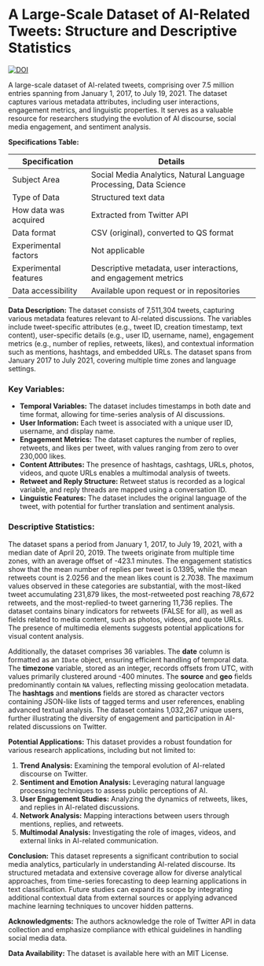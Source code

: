 # A Large-Scale Dataset of AI-Related Tweets: Structure and Descriptive Statistics

[![DOI](https://zenodo.org/badge/DOI/10.5281/zenodo.14811862.svg)](https://doi.org/10.5281/zenodo.14811862)


A large-scale dataset of AI-related tweets, comprising over 7.5 million entries spanning from January 1, 2017, to July 19, 2021. The dataset captures various metadata attributes, including user interactions, engagement metrics, and linguistic properties. It serves as a valuable resource for researchers studying the evolution of AI discourse, social media engagement, and sentiment analysis. 

**Specifications Table:**

| Specification | Details |
|--------------|---------|
| Subject Area | Social Media Analytics, Natural Language Processing, Data Science |
| Type of Data | Structured text data |
| How data was acquired | Extracted from Twitter API |
| Data format | CSV (original), converted to QS format |
| Experimental factors | Not applicable |
| Experimental features | Descriptive metadata, user interactions, and engagement metrics |
| Data accessibility | Available upon request or in repositories |

**Data Description:**
The dataset consists of 7,511,304 tweets, capturing various metadata features relevant to AI-related discussions. The variables include tweet-specific attributes (e.g., tweet ID, creation timestamp, text content), user-specific details (e.g., user ID, username, name), engagement metrics (e.g., number of replies, retweets, likes), and contextual information such as mentions, hashtags, and embedded URLs. The dataset spans from January 2017 to July 2021, covering multiple time zones and language settings.

### **Key Variables:**
- **Temporal Variables:** The dataset includes timestamps in both date and time format, allowing for time-series analysis of AI discussions.
- **User Information:** Each tweet is associated with a unique user ID, username, and display name.
- **Engagement Metrics:** The dataset captures the number of replies, retweets, and likes per tweet, with values ranging from zero to over 230,000 likes.
- **Content Attributes:** The presence of hashtags, cashtags, URLs, photos, videos, and quote URLs enables a multimodal analysis of tweets.
- **Retweet and Reply Structure:** Retweet status is recorded as a logical variable, and reply threads are mapped using a conversation ID.
- **Linguistic Features:** The dataset includes the original language of the tweet, with potential for further translation and sentiment analysis.

### **Descriptive Statistics:**
The dataset spans a period from January 1, 2017, to July 19, 2021, with a median date of April 20, 2019. The tweets originate from multiple time zones, with an average offset of -423.1 minutes. The engagement statistics show that the mean number of replies per tweet is 0.1395, while the mean retweets count is 2.0256 and the mean likes count is 2.7038. The maximum values observed in these categories are substantial, with the most-liked tweet accumulating 231,879 likes, the most-retweeted post reaching 78,672 retweets, and the most-replied-to tweet garnering 11,736 replies. The dataset contains binary indicators for retweets (FALSE for all), as well as fields related to media content, such as photos, videos, and quote URLs. The presence of multimedia elements suggests potential applications for visual content analysis.

Additionally, the dataset comprises 36 variables. The **date** column is formatted as an `IDate` object, ensuring efficient handling of temporal data. The **timezone** variable, stored as an integer, records offsets from UTC, with values primarily clustered around -400 minutes. The **source** and **geo** fields predominantly contain `NA` values, reflecting missing geolocation metadata. The **hashtags** and **mentions** fields are stored as character vectors containing JSON-like lists of tagged terms and user references, enabling advanced textual analysis. The dataset contains 1,032,267 unique users, further illustrating the diversity of engagement and participation in AI-related discussions on Twitter.

**Potential Applications:**
This dataset provides a robust foundation for various research applications, including but not limited to:
1. **Trend Analysis:** Examining the temporal evolution of AI-related discourse on Twitter.
2. **Sentiment and Emotion Analysis:** Leveraging natural language processing techniques to assess public perceptions of AI.
3. **User Engagement Studies:** Analyzing the dynamics of retweets, likes, and replies in AI-related discussions.
4. **Network Analysis:** Mapping interactions between users through mentions, replies, and retweets.
5. **Multimodal Analysis:** Investigating the role of images, videos, and external links in AI-related communication.

**Conclusion:**
This dataset represents a significant contribution to social media analytics, particularly in understanding AI-related discourse. Its structured metadata and extensive coverage allow for diverse analytical approaches, from time-series forecasting to deep learning applications in text classification. Future studies can expand its scope by integrating additional contextual data from external sources or applying advanced machine learning techniques to uncover hidden patterns.

**Acknowledgments:**
The authors acknowledge the role of Twitter API in data collection and emphasize compliance with ethical guidelines in handling social media data.

**Data Availability:**
The dataset is available here with an MIT License.

